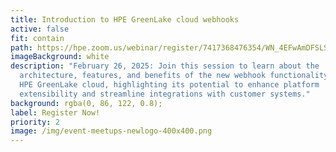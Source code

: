 ```yaml
---
title: Introduction to HPE GreenLake cloud webhooks
active: false
fit: contain
path: https://hpe.zoom.us/webinar/register/7417368476354/WN_4EFwAmDFSLSaegjM61ckZg
imageBackground: white
description: "February 26, 2025: Join this session to learn about the
  architecture, features, and benefits of the new webhook functionality within
  HPE GreenLake cloud, highlighting its potential to enhance platform
  extensibility and streamline integrations with customer systems."
background: rgba(0, 86, 122, 0.8);
label: Register Now!
priority: 2
image: /img/event-meetups-newlogo-400x400.png
---
```


